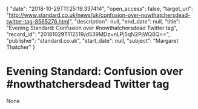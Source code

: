{
  "date": "2018-10-29T11:25:19.337414", 
  "open_access": false, 
  "target_url": "http://www.standard.co.uk/news/uk/confusion-over-nowthatchersdead-twitter-tag-8565276.html", 
  "description": null, 
  "end_date": null, 
  "title": "Evening Standard: Confusion over #nowthatchersdead Twitter tag", 
  "record_id": "20181029T112519/d539MDz+nLPj5qN2PjWQ8Q==", 
  "publisher": "standard.co.uk", 
  "start_date": null, 
  "subject": "Margaret Thatcher"
}

# Evening Standard: Confusion over #nowthatchersdead Twitter tag

None